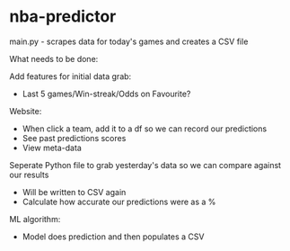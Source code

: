 # nba-predictor

main.py - scrapes data for today's games and creates a CSV file


What needs to be done:

Add features for initial data grab:
  - Last 5 games/Win-streak/Odds on Favourite?
  

Website:
  - When click a team, add it to a df so we can record our predictions
  - See past predictions scores
  - View meta-data


Seperate Python file to grab yesterday's data so we can compare against our results 
  - Will be written to CSV again
  - Calculate how accurate our predictions were as a %

ML algorithm:
  - Model does prediction and then populates a CSV 

